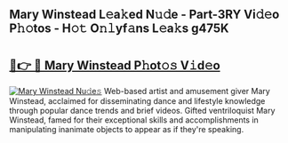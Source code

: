 ## Mary Winstead L𝚎a𝚔ed N𝚞𝚍e - Part-3RY Vi𝚍𝚎o P𝚑𝚘tos - H𝚘𝚝 O𝚗𝚕yf𝚊ns L𝚎a𝚔s g475K

# <h2><a href="http://kf6yj7.oniu.top/?m=Mary+Winstead">🔗👉 🔴 Mary Winstead P𝚑ot𝚘𝚜 V𝚒d𝚎o</a></h2>

[![Mary Winstead Nu𝚍e𝚜](https://i.imgur.com/0qMVB7G.gif)](http://kf6yj7.oniu.top/?m=Mary+Winstead)
Web-based artist and amusement giver Mary Winstead, acclaimed for disseminating dance and lifestyle knowledge through popular dance trends and brief videos. Gifted ventriloquist Mary Winstead, famed for their exceptional skills and accomplishments in manipulating inanimate objects to appear as if they're speaking.  

